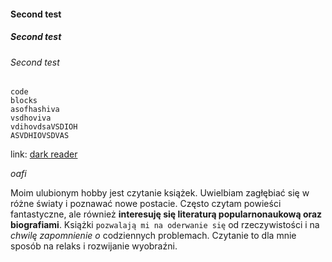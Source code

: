#### Second test
##### Second test
###### Second test

```
code
blocks
asofhashiva
vsdhoviva
vdihovdsaVSDIOH
ASVDHIOVSDVAS
```

link: [dark reader](https://github.com/darkreader/darkreader) 

*oafi*

Moim ulubionym hobby jest czytanie książek. Uwielbiam zagłębiać się w różne światy i poznawać nowe postacie.
Często czytam powieści fantastyczne, ale również **interesuję się literaturą popularnonaukową oraz biografiami**.
Książki `pozwalają mi na oderwanie się` od rzeczywistości i na *chwilę zapomnienie o* codziennych problemach.
Czytanie to dla mnie sposób na relaks i rozwijanie wyobraźni.
